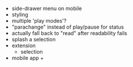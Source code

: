 
- side-drawer menu on mobile
- styling
- multiple 'play modes'?
- "parachange" instead of play/pause for status
- actually fall back to "read" after readability fails
- splash a selection
- extension
    + selection
- mobile app
    + 